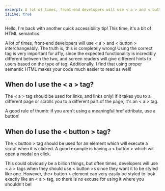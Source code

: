 ```yaml
---
excerpt: A lot of times, front-end developers will use < a > and < button > interchangeably. The truth is, this is completely wrong! Using the correct tag is very important for a11y, since the expected functionality is incredibly different between the two, and screen readers will give different hints to users based on the type of tag. Additionally, I find that using proper semantic HTML makes your code much easier to read as well!
isLive: true
---
```


<p>Hello, I'm back with another quick accessibility tip! This time, it's a bit of HTML semantics.</p>

<p>A lot of times, front-end developers will use < a > and < button > interchangeably. The truth is, this is completely wrong! Using the correct tag is very important for a11y, since the expected functionality is incredibly different between the two, and screen readers will give different hints to users based on the type of tag. Additionally, I find that using proper semantic HTML makes your code much easier to read as well!</p>

<h2>When do I use the < a > tag?</h2>

<p>The < a > tag should be used for links, and links only! If it takes you to a different page or scrolls you to a different part of the page, it's an < a > tag.</p>

<p>A good rule of thumb: if you aren't using a meaningful href attribute, use a button!</p>

<h2>When do I use the < button > tag?</h2>

<p>The < button > tag should be used for an element which will execute a script when it is clicked. A good example is having a < button > which will open a modal on click. </p>

<p>This could obviously be a billion things, but often times, developers will use < a > tags when they should use < button >s since they want it to be styled like one. However, the< button > element can very easily be styled to look exactly like an < a > tag, so there is no excuse for using it where you shouldn't be! </p>